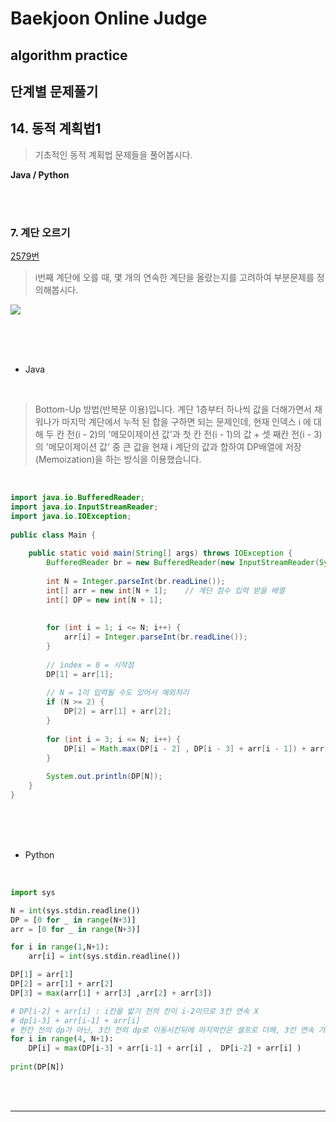 # Baekjoon Online Judge

## algorithm practice

## 단계별 문제풀기

## 14. 동적 계획법1

> 기초적인 동적 계획법 문제들을 풀어봅시다.


**Java / Python**

<br><br>

### 7. 계단 오르기
[2579번](https://www.acmicpc.net/problem/2579) 
> i번째 계단에 오를 때, 몇 개의 연속한 계단을 올랐는지를 고려하여 부분문제를 정의해봅시다.

![](https://images.velog.io/images/jini_eun/post/f3bd0f02-5074-4c69-8531-d0a3a781eca9/image.png)

<br><br><br>

- Java

<br>

> Bottom-Up 방법(반복문 이용)입니다. 계단 1층부터 하나씩 값을 더해가면서 채워나가 마지막 계단에서 누적 된 합을 구하면 되는 문제인데,
현재 인덱스 i 에 대해 두 칸 전(i - 2)의 '메모이제이션 값'과 첫 칸 전(i - 1)의 값 + 셋 째칸 전(i - 3)의 '메모이제이션 값' 중 큰 값을 현재 i 계단의 값과 합하여 DP배열에 저장(Memoization)을 하는 방식을 이용했습니다.

<br>

```java
import java.io.BufferedReader;
import java.io.InputStreamReader;
import java.io.IOException;
 
public class Main {
 
	public static void main(String[] args) throws IOException {
		BufferedReader br = new BufferedReader(new InputStreamReader(System.in));
 
		int N = Integer.parseInt(br.readLine());
		int[] arr = new int[N + 1];    // 계단 점수 입력 받을 배열
		int[] DP = new int[N + 1];
		
 
		for (int i = 1; i <= N; i++) {
			arr[i] = Integer.parseInt(br.readLine());
		}
 
		// index = 0 = 시작점
		DP[1] = arr[1];
		
		// N = 1이 입력될 수도 있어서 예외처리
		if (N >= 2) {
			DP[2] = arr[1] + arr[2];
		}
 
		for (int i = 3; i <= N; i++) {
			DP[i] = Math.max(DP[i - 2] , DP[i - 3] + arr[i - 1]) + arr[i];
		}
 
		System.out.println(DP[N]);
	}
}
```


<br><br><br>

- Python 

<br>

```python
import sys

N = int(sys.stdin.readline())
DP = [0 for _ in range(N+3)]
arr = [0 for _ in range(N+3)]

for i in range(1,N+1):
    arr[i] = int(sys.stdin.readline())

DP[1] = arr[1]
DP[2] = arr[1] + arr[2]
DP[3] = max(arr[1] + arr[3] ,arr[2] + arr[3])

# DP[i-2] + arr[i] : i칸을 밟기 전의 칸이 i-2이므로 3칸 연속 X
# dp[i-3] + arr[i-1] + arr[i] 
# 한칸 전의 dp가 아닌, 3칸 전의 dp로 이동시킨뒤에 마지막칸은 셀프로 더해, 3칸 연속 가능성 제외
for i in range(4, N+1):
    DP[i] = max(DP[i-3] + arr[i-1] + arr[i] ,  DP[i-2] + arr[i] ) 
    
print(DP[N])
```
<br><br>


---

<br>

